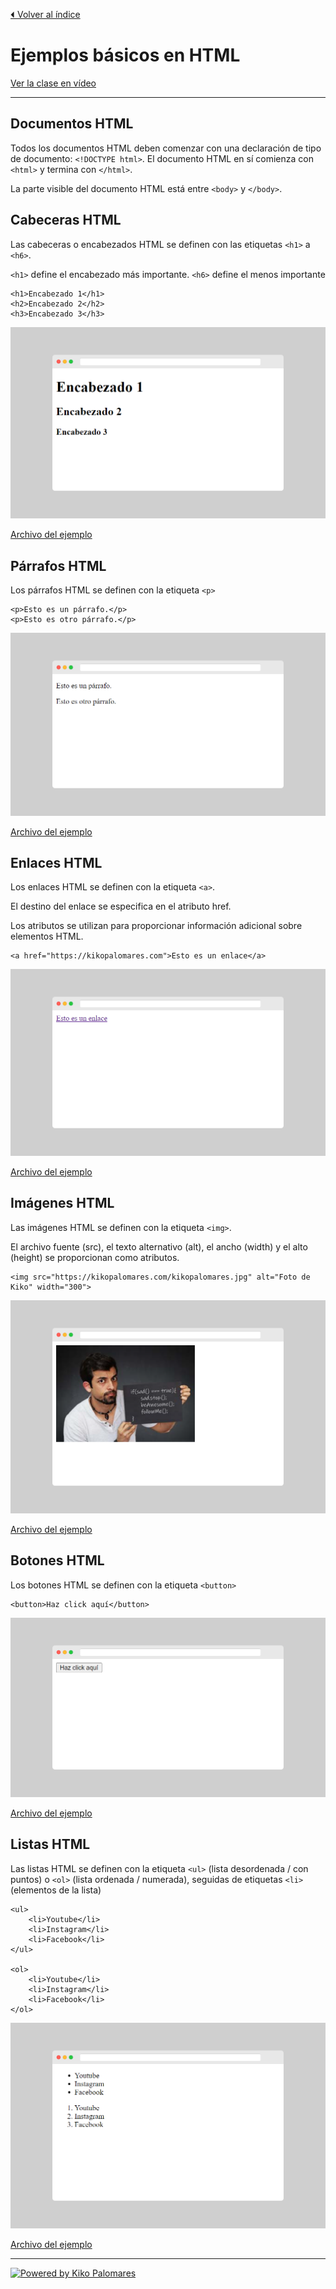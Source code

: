 [⏴ Volver al índice](../../README.md#índice-del-curso)

# Ejemplos básicos en HTML

[Ver la clase en vídeo](https://kikopalomares.com/clases/que-es-html-ejemplos-practicos-basicos)

_____

## Documentos HTML
Todos los documentos HTML deben comenzar con una declaración de tipo de documento: `<!DOCTYPE html>`. El documento HTML en sí comienza con `<html>` y termina con `</html>`.

La parte visible del documento HTML está entre `<body>` y `</body>`.

## Cabeceras HTML
Las cabeceras o encabezados HTML se definen con las etiquetas `<h1>` a `<h6>`.

`<h1>` define el encabezado más importante. `<h6>` define el  menos importante

    <h1>Encabezado 1</h1>
    <h2>Encabezado 2</h2>
    <h3>Encabezado 3</h3>

![Ejemplo 1](../../img/1.2_ejemplo_1.png)

[Archivo del ejemplo](../../ejemplos/1.2_ejemplo_1.html)

## Párrafos HTML
Los párrafos HTML se definen con la etiqueta `<p>`

    <p>Esto es un párrafo.</p>
    <p>Esto es otro párrafo.</p>

![Ejemplo 2](../../img/1.2_ejemplo_2.png)

[Archivo del ejemplo](../../ejemplos/1.2_ejemplo_2.html)

## Enlaces HTML
Los enlaces HTML se definen con la etiqueta `<a>`.

El destino del enlace se especifica en el atributo href.

Los atributos se utilizan para proporcionar información adicional sobre elementos HTML.

    <a href="https://kikopalomares.com">Esto es un enlace</a>

![Ejemplo 3](../../img/1.2_ejemplo_3.png)

[Archivo del ejemplo](../../ejemplos/1.2_ejemplo_3.html)

## Imágenes HTML
Las imágenes HTML se definen con la etiqueta `<img>`.

El archivo fuente (src), el texto alternativo (alt), el ancho (width) y el alto (height) se proporcionan como atributos.

    <img src="https://kikopalomares.com/kikopalomares.jpg" alt="Foto de Kiko" width="300">

![Ejemplo 4](../../img/1.2_ejemplo_4.png)

[Archivo del ejemplo](../../ejemplos/1.2_ejemplo_4.html)

## Botones HTML
Los botones HTML se definen con la etiqueta `<button>`

    <button>Haz click aquí</button>

![Ejemplo 5](../../img/1.2_ejemplo_5.png)

[Archivo del ejemplo](../../ejemplos/1.2_ejemplo_5.html)

## Listas HTML
Las listas HTML se definen con la etiqueta `<ul>` (lista desordenada / con puntos) o `<ol>` (lista ordenada / numerada), seguidas de etiquetas `<li>` (elementos de la lista)

    <ul>
        <li>Youtube</li>
        <li>Instagram</li>
        <li>Facebook</li>
    </ul>

    <ol>
        <li>Youtube</li>
        <li>Instagram</li>
        <li>Facebook</li>
    </ol>

![Ejemplo 6](../../img/1.2_ejemplo_6.png)

[Archivo del ejemplo](../../ejemplos/1.2_ejemplo_6.html)

------------
[![Powered by Kiko Palomares](https://img.shields.io/badge/-Powered%20by%20Kiko%20Palomares-red)](https://kikopalomares.com/)